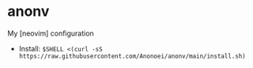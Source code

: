 # anonv
 My [neovim] configuration


 - Install: `$SHELL <(curl -sS https://raw.githubusercontent.com/Anonoei/anonv/main/install.sh)`
